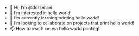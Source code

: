 - 👋 Hi, I’m @dorzehavi
- 👀 I’m interested in hello world!
- 🌱 I’m currently learning printing hello world!
- 💞️ I’m looking to collaborate on projects that print hello world!
- 📫 How to reach me via hello world printing!

<!---
dorzehavi/dorzehavi is a ✨ special ✨ repository because its `README.md` (this file) appears on your GitHub profile.
You can click the Preview link to take a look at your changes.
--->
